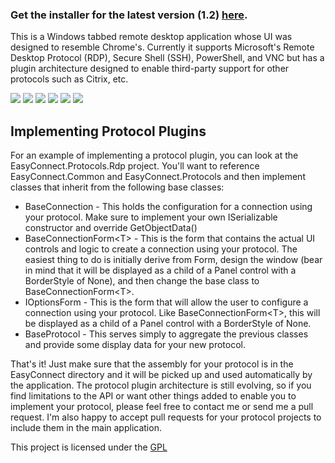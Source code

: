 ### Get the installer for the latest version (1.2) <a href="https://www.dropbox.com/s/zutjwq8h9rxwok4/EasyConnect-1.2.msi">here</a>.

This is a Windows tabbed remote desktop application whose UI was designed to resemble Chrome's.  Currently it supports Microsoft's Remote Desktop Protocol (RDP), Secure Shell (SSH), PowerShell, and VNC but has a plugin architecture designed to enable third-party support for other protocols such as Citrix, etc.

<a href="http://lstratman.github.com/EasyConnect/images/screenshots/bookmarks.png" target="_new"><img src="http://lstratman.github.com/EasyConnect/images/screenshots/thumbnails/bookmarks.jpg"/></a>
<a href="http://lstratman.github.com/EasyConnect/images/screenshots/rdp.png" target="_new"><img src="http://lstratman.github.com/EasyConnect/images/screenshots/thumbnails/rdp.jpg"/></a>
<a href="http://lstratman.github.com/EasyConnect/images/screenshots/ssh.png" target="_new"><img src="http://lstratman.github.com/EasyConnect/images/screenshots/thumbnails/ssh.jpg"/></a>
<a href="http://lstratman.github.com/EasyConnect/images/screenshots/powershell.png" target="_new"><img src="http://lstratman.github.com/EasyConnect/images/screenshots/thumbnails/powershell.jpg"/></a>
<a href="http://lstratman.github.com/EasyConnect/images/screenshots/options.png" target="_new"><img src="http://lstratman.github.com/EasyConnect/images/screenshots/thumbnails/options.jpg"/></a>
<a href="http://lstratman.github.com/EasyConnect/images/screenshots/history.png" target="_new"><img src="http://lstratman.github.com/EasyConnect/images/screenshots/thumbnails/history.jpg"/></a>

## Implementing Protocol Plugins

For an example of implementing a protocol plugin, you can look at the EasyConnect.Protocols.Rdp project.  You'll want to reference EasyConnect.Common and EasyConnect.Protocols and then implement classes that inherit from the following base classes:

* BaseConnection - This holds the configuration for a connection using your protocol.  Make sure to implement your own ISerializable constructor and override GetObjectData()
* BaseConnectionForm&lt;T&gt; - This is the form that contains the actual UI controls and logic to create a connection using your protocol.  The easiest thing to do is initially derive from Form, design the window (bear in mind that it will be displayed as a child of a Panel control with a BorderStyle of None), and then change the base class to BaseConnectionForm&lt;T&gt;.
* IOptionsForm - This is the form that will allow the user to configure a connection using your protocol.  Like BaseConnectionForm&lt;T&gt;, this will be displayed as a child of a Panel control with a BorderStyle of None.
* BaseProtocol - This serves simply to aggregate the previous classes and provide some display data for your new protocol.

That's it!  Just make sure that the assembly for your protocol is in the EasyConnect directory and it will be picked up and used automatically by the application.  The protocol plugin architecture is still evolving, so if you find limitations to the API or want other things added to enable you to implement your protocol, please feel free to contact me or send me a pull request.  I'm also happy to accept pull requests for your protocol projects to include them in the main application.

This project is licensed under the [GPL](GPL.txt)
